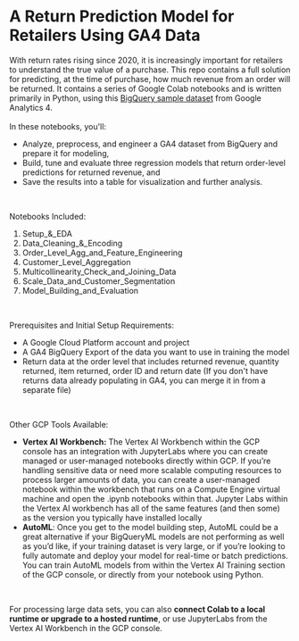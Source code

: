# A Return Prediction Model for Retailers Using GA4 Data

With return rates rising since 2020, it is increasingly important for retailers to understand the true value of a purchase. This repo contains a full solution for predicting, at the time of purchase, how much revenue from an order will be returned. It contains a series of Google Colab notebooks and is written primarily in Python, using this [BigQuery sample dataset](https://developers.google.com/analytics/bigquery/web-ecommerce-demo-dataset) from Google Analytics 4.<br>
<br>
In these notebooks, you'll:
* Analyze, preprocess, and engineer a GA4 dataset from BigQuery and prepare it for modeling,
* Build, tune and evaluate three regression models that return order-level predictions for returned revenue, and
* Save the results into a table for visualization and further analysis.<br>
<br>

Notebooks Included:<br>
  1. Setup_&_EDA<br>
  2. Data_Cleaning_&_Encoding<br>
  3. Order_Level_Agg_and_Feature_Engineering<br>
  4. Customer_Level_Aggregation<br>
  5. Multicollinearity_Check_and_Joining_Data<br>
  6. Scale_Data_and_Customer_Segmentation<br>
  7. Model_Building_and_Evaluation<br>
<br>

Prerequisites and Initial Setup Requirements:<br>
* A Google Cloud Platform account and project<br>
* A GA4 BigQuery Export of the data you want to use in training the model<br>
* Return data at the order level that includes returned revenue, quantity returned, item returned, order ID and return date (If you don't have returns data already populating in GA4, you can merge it in from a separate file)<br>
<br>

Other GCP Tools Available:<br>
* **Vertex AI Workbench:** The Vertex AI Workbench within the GCP console has an integration with JupyterLabs where you can create managed or user-managed notebooks directly within GCP. If you’re handling sensitive data or need more scalable computing resources to process larger amounts of data, you can create a user-managed notebook within the workbench that runs on a Compute Engine virtual machine and open the .ipynb notebooks within that. Jupyter Labs within the Vertex AI workbench has all of the same features (and then some) as the version you typically have installed locally
* **AutoML**: Once you get to the model building step, AutoML could be a great alternative if your BigQueryML models are not performing as well as you’d like, if your training dataset is very large, or if you’re looking to fully automate and deploy your model for real-time or batch predictions. You can train AutoML models from within the Vertex AI Training section of the GCP console, or directly from your notebook using Python.<br>
<br>

For processing large data sets, you can also **connect Colab to a local runtime or upgrade to a hosted runtime**, or use JupyterLabs from the Vertex AI Workbench in the GCP console.<br>
